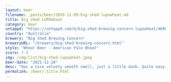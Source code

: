 ```yaml
---
layout: beer
filename: _posts/beer/2016-11-09-big-shed-lupowheat.md
title: Big shed LUPOwheat
category: beer
untappd: "https://untappd.com/b/big-shed-brewing-concern-lupowheat/4600131"
country: "Australia"
brewery: "Big Shed Brewing Concern"
breweryURL: "/brewery/big-shed-brewing-concern.html"
style: "Wheat Beer - American Pale Wheat"
score: 7.5
img: /img/list/big-shed-lupowheat.jpeg
beer-date: "2021-12-28"
desc: "Has a nice velvety smooth smell, just a little dank. Quite easy drinking, there’s a bitterness there but it’s not too high. Hard to pick out any individual flavours"
permalink: /beer/:title.html
---
```

